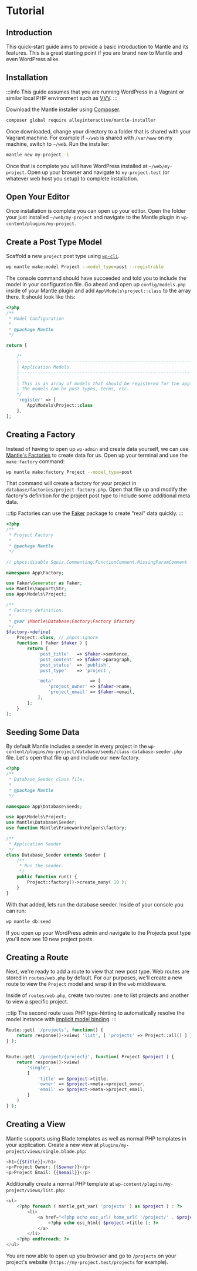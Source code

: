 # Tutorial

## Introduction

This quick-start guide aims to provide a basic introduction to Mantle and its
features. This is a great starting point if you are brand new to Mantle and even
WordPress alike.

## Installation

:::info
This guide assumes that you are running WordPress in a Vagrant or similar local
PHP environment such as [VVV](https://varyingvagrantvagrants.org/).
:::

Download the Mantle installer using [Composer](https://getcomposer.org/).

```bash
composer global require alleyinteractive/mantle-installer
```

Once downloaded, change your directory to a folder that is shared with your
Vagrant machine. For example if `~/web` is shared with `/var/www` on my machine,
switch to `~/web`. Run the installer:

```bash
mantle new my-project -i
```

Once that is complete you will have WordPress installed at `~/web/my-project`.
Open up your browser and navigate to `my-project.test` (or whatever web host you
setup) to complete installation.

## Open Your Editor

Once installation is complete you can open up your editor. Open the folder your
just installed `~/web/my-project` and navigate to the Mantle plugin in
`wp-content/plugins/my-project`.

## Create a Post Type Model

Scaffold a new `project` post type using [`wp-cli`](https://wp-cli.org/).

```bash
wp mantle make:model Project --model_type=post --registrable
```

The console command should have succeeded and told you to include the model in
your configuration file. Go ahead and open up `config/models.php` inside of your
Mantle plugin and add `App\Models\project::class` to the array there. It should
look like this:

```php
<?php
/**
 * Model Configuration
 *
 * @package Mantle
 */

return [

	/*
	|--------------------------------------------------------------------------
	| Application Models
	|--------------------------------------------------------------------------
	|
	| This is an array of models that should be registered for the application.
	| The models can be post types, terms, etc.
	*/
	'register' => [
		App\Models\Project::class
	],
];
```

## Creating a Factory

Instead of having to open up `wp-admin` and create data yourself, we can use
[Mantle's Factories](/docs/models/model-factory) to create data for us. Open
up your terminal and use the `make:factory` command:

```bash
wp mantle make:factory Project --model_type=post
```

That command will create a factory for your project in
`database/factories/project-factory.php`. Open that file up and modify
the factory's definition for the project post type to include some additional
meta data.

:::tip
Factories can use the [Faker](https://github.com/fzaninotto/Faker) package to
create "real" data quickly.
:::

```php
<?php
/**
 * Project Factory
 *
 * @package Mantle
 */

// phpcs:disable Squiz.Commenting.FunctionComment.MissingParamComment

namespace App\Factory;

use Faker\Generator as Faker;
use Mantle\Support\Str;
use App\Models\Project;

/**
 * Factory definition.
 *
 * @var \Mantle\Database\Factory\Factory $factory
 */
$factory->define(
	Project::class, // phpcs:ignore
	function ( Faker $faker ) {
		return [
			'post_title'   => $faker->sentence,
			'post_content' => $faker->paragraph,
			'post_status'  => 'publish',
			'post_type'    => 'project',

			'meta' 				=> [
				'project_owner' => $faker->name,
				'project_email' => $faker->email,
			],
		];
	}
);

```

## Seeding Some Data

By default Mantle includes a seeder in every project in the
`wp-content/plugins/my-project/database/seeds/class-database-seeder.php` file.
Let's open that file up and include our new factory.

```php
<?php
/**
 * Database_Seeder class file.
 *
 * @package Mantle
 */

namespace App\Database\Seeds;

use App\Models\Project;
use Mantle\Database\Seeder;
use function Mantle\Framework\Helpers\factory;

/**
 * Application Seeder
 */
class Database_Seeder extends Seeder {
	/**
	 * Run the seeder.
	 */
	public function run() {
		Project::factory()->create_many( 10 );
	}
}
```

With that added, lets run the database seeder. Inside of your console you can
run:

```bash
wp mantle db:seed
```

If you open up your WordPress admin and navigate to the Projects post type
you'll now see 10 new project posts.

## Creating a Route

Next, we're ready to add a route to view that new post type. Web routes are
stored in `routes/web.php` by default. For our purposes, we'll create a new
route to view the `Project` model and wrap it in the `web` middleware.

Inside of `routes/web.php`, create two routes: one to list projects and another
to view a specific project.

:::tip
The second route uses PHP type-hinting to automatically resolve the model
instance with [implicit model binding](../basics/requests.md#implicit-binding).
:::

```php
Route::get( '/projects', function() {
	return response()->view( 'list', [ 'projects' => Project::all() ] );
} );


Route::get( '/project/{project}', function( Project $project ) {
	return response()->view(
		'single',
		[
			'title' => $project->title,
			'owner' => $project->meta->project_owner,
			'email' => $project->meta->project_email,
		]
	)
} );

```

## Creating a View

Mantle supports using Blade templates as well as normal PHP templates in your
application. Create a new view at `plugins/my-project/views/single.blade.php`:

```php
<h1>{{$title}}</h1>
<p>Project Owner: {{$owner}}</p>
<p>Project Email: {{$email}}</p>
```

Additionally create a normal PHP template at
`wp-content/plugins/my-project/views/list.php`:

```php
<ul>
	<?php foreach ( mantle_get_var( 'projects' ) as $project ) : ?>
		<li>
			<a href="<?php echo esc_url( home_url( '/project/' . $project->id ) ); ?>">
				<?php echo esc_html( $project->title ); ?>
			</a>
		</li>
	<?php endforeach; ?>
</ul>

```

You are now able to open up you browser and go to `/projects` on your project's
website (`https://my-project.test/projects` for example).
